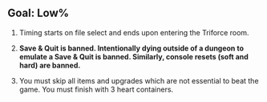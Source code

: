 ## Goal: Low%

1. Timing starts on file select and ends upon entering the Triforce room.

2. **Save & Quit is banned. Intentionally dying outside of a dungeon to emulate a Save & Quit is banned. Similarly, console resets (soft and hard) are banned.**

3. You must skip all items and upgrades which are not essential to beat the game. You must finish with 3 heart containers.
